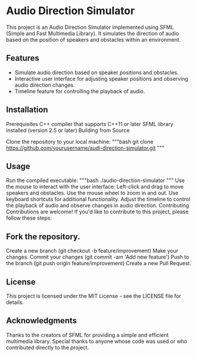 # Audio Direction Simulator
This project is an Audio Direction Simulator implemented using SFML (Simple and Fast Multimedia Library). It simulates the direction of audio based on the position of speakers and obstacles within an environment.

## Features
- Simulate audio direction based on speaker positions and obstacles.
- Interactive user interface for adjusting speaker positions and observing audio direction changes.
- Timeline feature for controlling the playback of audio.
## Installation
Prerequisites
C++ compiler that supports C++11 or later
SFML library installed (version 2.5 or later)
Building from Source

Clone the repository to your local machine:
"""bash
git clone https://github.com/yourusername/audi-direction-simulator.git
"""

## Usage
Run the compiled executable:
"""bash
./audio-direction-simulator
"""
Use the mouse to interact with the user interface:
Left-click and drag to move speakers and obstacles.
Use the mouse wheel to zoom in and out.
Use keyboard shortcuts for additional functionality.
Adjust the timeline to control the playback of audio and observe changes in audio direction.
Contributing
Contributions are welcome! If you'd like to contribute to this project, please follow these steps:

## Fork the repository.
Create a new branch (git checkout -b feature/improvement)
Make your changes.
Commit your changes (git commit -am 'Add new feature')
Push to the branch (git push origin feature/improvement)
Create a new Pull Request.
## License
This project is licensed under the MIT License - see the LICENSE file for details.

## Acknowledgments
Thanks to the creators of SFML for providing a simple and efficient multimedia library.
Special thanks to anyone whose code was used or who contributed directly to the project.
